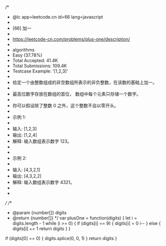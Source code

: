 /*
 * @lc app=leetcode.cn id=66 lang=javascript
 *
 * [66] 加一
 *
 * https://leetcode-cn.com/problems/plus-one/description/
 *
 * algorithms
 * Easy (37.78%)
 * Total Accepted:    41.4K
 * Total Submissions: 109.4K
 * Testcase Example:  '[1,2,3]'
 *
 * 给定一个由整数组成的非空数组所表示的非负整数，在该数的基础上加一。
 *
 * 最高位数字存放在数组的首位， 数组中每个元素只存储一个数字。
 *
 * 你可以假设除了整数 0 之外，这个整数不会以零开头。
 *
 * 示例 1:
 *
 * 输入: [1,2,3]
 * 输出: [1,2,4]
 * 解释: 输入数组表示数字 123。
 *
 *
 * 示例 2:
 *
 * 输入: [4,3,2,1]
 * 输出: [4,3,2,2]
 * 解释: 输入数组表示数字 4321。
 *
 *
 */
/**
 * @param {number[]} digits
 * @return {number[]}
 */
var plusOne = function(digits) {
  let i = digits.length - 1
  while (i >= 0) {
    if (digits[i] == 9) {
      digits[i] = 0
      i--
    } else {
      digits[i] += 1
      return digits
    }
  }

  if (digits[0] == 0) {
    digits.splice(0, 0, 1)
  }
  return digits
}
